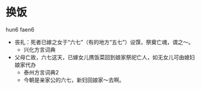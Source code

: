 # 换饭
hun6 faen6
+ 丧礼：死者已嫁之女于“六七”（有的地方“五七”）设馔，祭奠亡魂，谓之～。
  * 兴化方言词典
+ 父母亡故，六七这天，已嫁女儿携饭菜回到娘家祭祀亡人，如无女儿可由媳妇娘家代办
  * 泰州方言词典2
  - 今朝是亲家公的六七，新妇回娘家～去啊。
